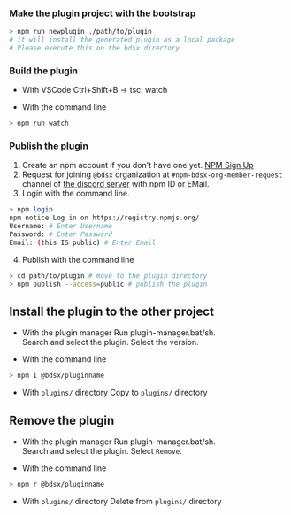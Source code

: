
### Make the plugin project with the bootstrap
```sh
> npm run newplugin ./path/to/plugin 
# it will install the generated plugin as a local package
# Please execute this on the bdsx directory
```

### Build the plugin
* With VSCode
Ctrl+Shift+B -> tsc: watch

* With the command line
```sh
> npm run watch
```

### Publish the plugin
1. Create an npm account if you don't have one yet. [NPM Sign Up](https://www.npmjs.com/signup)
2. Request for joining `@bdsx` organization at `#npm-bdsx-org-member-request` channel of [the discord server](https://discord.gg/pC9XdkC) with npm ID or EMail.
3. Login with the command line.
```sh
> npm login
npm notice Log in on https://registry.npmjs.org/
Username: # Enter Username
Password: # Enter Password
Email: (this IS public) # Enter Email
```
4. Publish with the command line
```sh
> cd path/to/plugin # move to the plugin directory
> npm publish --access=public # publish the plugin
```

## Install the plugin to the other project
* With the plugin manager
Run plugin-manager.bat/sh.  
Search and select the plugin.
Select the version.

* With the command line
```sh
> npm i @bdsx/pluginname
```

* With `plugins/` directory
Copy to `plugins/` directory

## Remove the plugin
* With the plugin manager
Run plugin-manager.bat/sh.  
Search and select the plugin.
Select `Remove`.

* With the command line
```sh
> npm r @bdsx/pluginname
```

* With `plugins/` directory
Delete from `plugins/` directory
